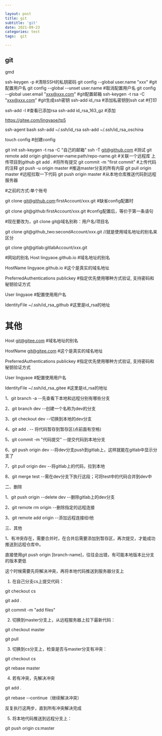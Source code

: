 ```yaml
---

layout: post
title: git
subtitle: 'git'
date: 2021-09-23
categories: test
tags:  git 

---
```


## git

gmd


ssh-keygen -p    #清除SSH的私钥密码
git config --global user.name "xxx"    #git配置用户名 
git config --global --unset user.name   #取消配置用户名
git config --global user.email "xxx@xxx.com"   #git配置邮箱
ssh-keygen -t rsa -C "xxx@xxx.com"   #git生成ssh密钥
ssh-add id_rsa   #添加私密钥到ssh
cat   #打印


ssh-add -l   #查看已添加rsa
ssh-add id_rsa_163_gz    #添加


https://gitee.com/lingyaoe/tp5

ssh-agent bash
ssh-add ~/.ssh/id_rsa
ssh-add ~/.ssh/id_rsa_oschina

touch config   #创建config

git init
ssh-keygen -t rsa -C "自己的邮箱"
ssh -T git@github.com  #测试
git remote add origin git@server-name:path/repo-name.git   #关联一个远程库   上传项目到github
git add .    #将所有提交
git commit -m "first commit"  #上传代码的注释
git push -u origin master   #推送master分支的所有内容
git pull origin master   #远程拉取一下代码
git push origin master    #从本地仓库推送代码到远程服务器





#之前的方式:单个账号

git clone git@github.com:firstAccount/xxx.git #缺省config配置时

git clone git@github:firstAccount/xxx.git #config配置后，等价于第一条语句

#现在要改为，git clone git@域名别称：用户名/项目名

git clone git@github_two:secondAccount/xxx.git //就是使用域名地址的别名来区分

git clone git@gitlab:gitlabAccount/xxx.git



#网站的别名
Host lingyaoe.github.io                  #域名地址的别名

HostName lingyaoe.github.io              #这个是真实的域名地址

PreferredAuthentications publickey       #指定优先使用哪种方式验证, 支持密码和秘钥验证方式

User lingyaoe                                 #配置使用用户名

IdentityFile ~/.ssh/id_rsa_github        #这里是id_rsa的地址

# 其他
Host git@gitee.com                #域名地址的别名

HostName git@gitee.com            #这个是真实的域名地址

PreferredAuthentications publickey       #指定优先使用哪种方式验证, 支持密码和秘钥验证方式

User  lingyaoe                                 #配置使用用户名

IdentityFile ~/.ssh/id_rsa_gitee       #这里是id_rsa的地址


1、git branch -a   --先查看下本地和远程分别有哪些分支

2、git branch dev  --创建一个名称为dev的分支

3、git checkout dev  --切换到本地的dev分支

4、git add .  -- 将代码暂存到暂存区(点前面有空格)

5、git commit -m "代码提交"  --提交代码到本地分支

6、git push origin dev  --将dev分支push到gitlab上，这样就能在gitlab中显示分支了

7、git pull origin dev  --将gitlab上的代码，拉到本地

8、git merge test  --需在dev分支下执行这段；可将test中的代码合并到dev中

二、删除

1、git push origin --delete dev  --删除gitlab上的dev分支

2、git remote rm origin  --删除指定的远程连接

3、git remote add origin   --添加远程连接给i他

三、其他

1、有冲突存在，需要合并时，在合并后需要添加到暂存区，再次提交，才能成功推送到远程仓库中。

直接使用git push origin [branch-name]，往往会出错，有可能本地版本比分支的版本更低

这个时候需要先将解决冲突，再将本地代码推送到服务器分支上

1. 在自己分支cs上提交代码：

git checkout cs

git add .

git commit -m "add files"

 

2. 切换到master分支上，从远程服务器上拉下最新代码：

git checkout master

git pull

 

3. 切换到cs分支上，检查是否与master分支有冲突：

git checkout cs

git rebase master

 

4. 若有冲突，先解决冲突

git add .

git rebase --continue（继续解决冲突）

反复执行这两步，直到所有冲突解决完成

 

5. 将本地代码推送到远程分支上：

git push origin cs:master